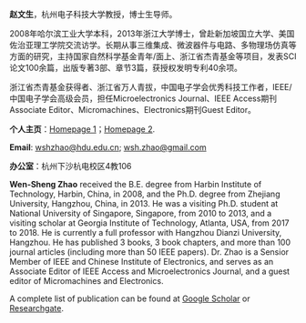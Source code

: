 **赵文生**，杭州电子科技大学教授，博士生导师。

2008年哈尔滨工业大学本科，2013年浙江大学博士，曾赴新加坡国立大学、美国佐治亚理工学院交流访学。长期从事三维集成、微波器件与电路、多物理场仿真等方面的研究，主持国家自然科学基金青年/面上、浙江省杰青基金等项目，发表SCI论文100余篇，出版专著3部、章节3篇，获授权发明专利40余项。

浙江省杰青基金获得者、浙江省万人青拔，中国电子学会优秀科技工作者，IEEE/中国电子学会高级会员，担任Microelectronics Journal、IEEE Access期刊Associate Editor、Micromachines、Electronics期刊Guest Editor。

**个人主页**：[Homepage 1](http://mypage.hdu.edu.cn/wshzhao)；[Homepage 2](https://faculty.hdu.edu.cn/dzxxxy/zws/main.htm).

**Email**: wshzhao@hdu.edu.cn; wsh.zhao@gmail.com

**办公室**：杭州下沙杭电校区4教106

**Wen-Sheng Zhao** received the B.E. degree from Harbin Institute of Technology, Harbin, China, in 2008, and the Ph.D. degree from Zhejiang University, Hangzhou, China, in 2013. He was a visiting Ph.D. student at National University of Singapore, Singapore, from 2010 to 2013, and a visiting scholar at Georgia Institute of Technology, Atlanta, USA, from 2017 to 2018. He is currently a full professor with Hangzhou Dianzi University, Hangzhou. He has published 3 books, 3 book chapters, and more than 100 journal articles (including more than 50 IEEE papers). Dr. Zhao is a Sensior Member of IEEE and Chinese Institute of Electronics, and serves as an Associate Editor of IEEE Access and Microelectronics Journal, and a guest editor of Micromachines and Electronics. 

A complete list of publication can be found at [Google Scholar](https://scholar.google.com/citations?user=sqWhO6wAAAAJ&hl=en) or [Researchgate](https://www.researchgate.net/profile/Wen-Sheng-Zhao).
